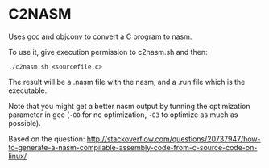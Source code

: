 
# C2NASM

Uses gcc and objconv to convert a C program to nasm.

To use it, give execution permission to c2nasm.sh and then:

```
./c2nasm.sh <sourcefile.c>
```

The result will be a .nasm file with the nasm, and a .run file which is the executable.

Note that you might get a better nasm output by tunning the optimization parameter in gcc (`-O0` for no optimization, `-O3` to optimize as much as possible).



Based on the question:
http://stackoverflow.com/questions/20737947/how-to-generate-a-nasm-compilable-assembly-code-from-c-source-code-on-linux/
